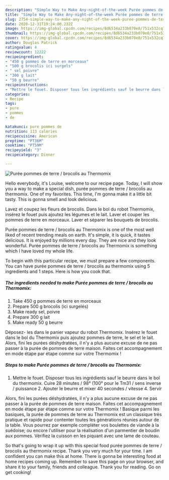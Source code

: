 ```yaml
---
description: "Simple Way to Make Any-night-of-the-week Purée pommes de terre / brocolis au Thermomix"
title: "Simple Way to Make Any-night-of-the-week Purée pommes de terre / brocolis au Thermomix"
slug: 2754-simple-way-to-make-any-night-of-the-week-puree-pommes-de-terre-brocolis-au-thermomix
date: 2020-12-31T19:24:00.232Z
image: https://img-global.cpcdn.com/recipes/8d6534a233b070e0/751x532cq70/puree-pommes-de-terre-brocolis-au-thermomix-photo-principale-de-la-recette.jpg
thumbnail: https://img-global.cpcdn.com/recipes/8d6534a233b070e0/751x532cq70/puree-pommes-de-terre-brocolis-au-thermomix-photo-principale-de-la-recette.jpg
cover: https://img-global.cpcdn.com/recipes/8d6534a233b070e0/751x532cq70/puree-pommes-de-terre-brocolis-au-thermomix-photo-principale-de-la-recette.jpg
author: Douglas Patrick
ratingvalue: 4
reviewcount: 12222
recipeingredient:
- "450 g pommes de terre en morceaux"
- "500 g brocolis ici surgels"
- " sel poivre"
- "300 g lait"
- "50 g beurre"
recipeinstructions:
- "Mettre le fouet. Disposer tous les ingrédients sauf le beurre dans le bol du thermomix. Cuire 28 minutes / 98° (100° pour le Tm31 / sens inverse / puissance 2. Ajouter le beurre et mixer 40 secondes / vitesse 4. Servir"
categories:
- Recipe
tags:
- pure
- pommes
- de

katakunci: pure pommes de 
nutrition: 113 calories
recipecuisine: American
preptime: "PT36M"
cooktime: "PT59M"
recipeyield: "3"
recipecategory: Dinner

---
```



![Purée pommes de terre / brocolis au Thermomix](https://img-global.cpcdn.com/recipes/8d6534a233b070e0/751x532cq70/puree-pommes-de-terre-brocolis-au-thermomix-photo-principale-de-la-recette.jpg)

Hello everybody, it's Louise, welcome to our recipe page. Today, I will show you a way to make a special dish, purée pommes de terre / brocolis au thermomix. One of my favorites. This time, I'm gonna make it a little bit tasty. This is gonna smell and look delicious.

Lavez et coupez les fleurs de brocolis. Dans le bol du robot Thermomix, insérez le fouet puis ajoutez les légumes et le lait. Laver et couper les pommes de terre en morceaux. Laver et séparer les bouquets de brocolis.

Purée pommes de terre / brocolis au Thermomix is one of the most well liked of recent trending meals on earth. It's simple, it is quick, it tastes delicious. It is enjoyed by millions every day. They are nice and they look wonderful. Purée pommes de terre / brocolis au Thermomix is something which I have loved my whole life.


To begin with this particular recipe, we must prepare a few components. You can have purée pommes de terre / brocolis au thermomix using 5 ingredients and 1 steps. Here is how you cook that.

<!--inarticleads1-->

##### The ingredients needed to make Purée pommes de terre / brocolis au Thermomix:

1. Take 450 g pommes de terre en morceaux
1. Prepare 500 g brocolis (ici surgelés)
1. Make ready  sel, poivre
1. Prepare 300 g lait
1. Make ready 50 g beurre


Déposez- les dans le panier vapeur du robot Thermomix. Insérez le fouet dans le bol du Thermomix puis ajoutez pommes de terre, le sel et le lait. Alors, fini les purées déshydratées, il n&#39;y a plus aucune excuse de ne pas passer à la purée de pommes de terre maison. Faites cet accompagnement en mode étape par étape comme sur votre Thermomix ! 

<!--inarticleads2-->

##### Steps to make Purée pommes de terre / brocolis au Thermomix:

1. Mettre le fouet. Disposer tous les ingrédients sauf le beurre dans le bol du thermomix. Cuire 28 minutes / 98° (100° pour le Tm31 / sens inverse / puissance 2. Ajouter le beurre et mixer 40 secondes / vitesse 4. Servir


Alors, fini les purées déshydratées, il n&#39;y a plus aucune excuse de ne pas passer à la purée de pommes de terre maison. Faites cet accompagnement en mode étape par étape comme sur votre Thermomix ! Basique parmi les basiques, la purée de pommes de terre au Thermomix est un classique très pratique et rapide pour contenter toutes les générations réunies autour de la table. Vous pourrez par exemple compléter vos boulettes de viande à la suédoise; ou encore l&#39;utiliser pour la réalisation d&#39;un parmentier de boudin aux pommes. Vérifiez la cuisson en les piquant avec une lame de couteau. 

So that's going to wrap it up with this special food purée pommes de terre / brocolis au thermomix recipe. Thank you very much for your time. I am confident you can make this at home. There is gonna be interesting food at home recipes coming up. Remember to save this page on your browser, and share it to your family, friends and colleague. Thank you for reading. Go on get cooking!
